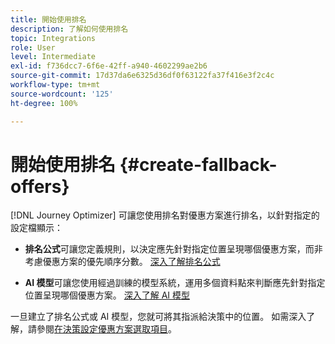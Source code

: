 ```yaml
---
title: 開始使用排名
description: 了解如何使用排名
topic: Integrations
role: User
level: Intermediate
exl-id: f736dcc7-6f6e-42ff-a940-4602299ae2b6
source-git-commit: 17d37da6e6325d36df0f63122fa37f416e3f2c4c
workflow-type: tm+mt
source-wordcount: '125'
ht-degree: 100%

---
```


# 開始使用排名 {#create-fallback-offers}

[!DNL Journey Optimizer] 可讓您使用排名對優惠方案進行排名，以針對指定的設定檔顯示：

* **排名公式**&#x200B;可讓您定義規則，以決定應先針對指定位置呈現哪個優惠方案，而非考慮優惠方案的優先順序分數。 [深入了解排名公式](create-ranking-formulas.md)

* **AI 模型**&#x200B;可讓您使用經過訓練的模型系統，運用多個資料點來判斷應先針對指定位置呈現哪個優惠方案。 [深入了解 AI 模型](ai-models.md)

一旦建立了排名公式或 AI 模型，您就可將其指派給決策中的位置。 如需深入了解，請參閱[在決策設定優惠方案選取項目](../offer-activities/configure-offer-selection.md)。
